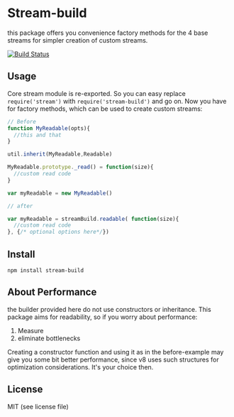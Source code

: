 # Stream-build

this package offers you convenience factory methods for the 4 base streams for simpler creation of custom streams.

[![Build Status](https://travis-ci.org/greelgorke/stream-build.png?branch=master)](https://travis-ci.org/greelgorke/stream-build)

## Usage

Core stream module is re-exported. So you can easy replace `require('stream')` with `require('stream-build')` and go on. Now you have for factory methods, which can be used to create custom streams:

```javascript
// Before
function MyReadable(opts){
  //this and that
}

util.inherit(MyReadable,Readable)

MyReadable.prototype._read() = function(size){
  //custom read code
}

var myReadable = new MyReadable()
```


```javascript
// after

var myReadable = streamBuild.readable( function(size){
  //custom read code
}, {/* optional options here*/})
```

## Install

`npm install stream-build`

## About Performance

the builder provided here do not use constructors or inheritance. This package aims for readability, so if you worry about performance:

1. Measure
2. eliminate bottlenecks

Creating a constructor function and using it as in the before-example may give you some bit better performance, since v8 uses such structures for optimization considerations. It's your choice then.

## License

MIT (see license file)

